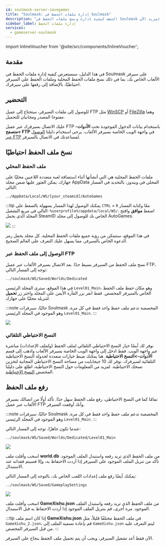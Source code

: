 ```yaml
---
id: soulmask-server-savegames
title: "Soulmask: إدارة ملفات الحفظ في Soulmask"
description: "اكتشف كيفية إدارة ونسخ ملفات الحفظ في Soulmask محليًا وعلى سيرفرك لضمان تجربة لعب آمنة → تعلّم المزيد الآن"
sidebar_label: إدارة ملفات الحفظ
services:
  - gameserver-soulmask
---
```


import InlineVoucher from '@site/src/components/InlineVoucher';

## مقدمة

في هذا الدليل، سنستعرض كيفية إدارة ملفات الحفظ في Soulmask على سيرفر الألعاب الخاص بك، بما في ذلك نسخ ملفات الحفظ المحلية وملفات الحفظ على السيرفر احتياطيًا، بالإضافة إلى رفعها على سيرفرك.

<InlineVoucher />

## التحضير

للوصول إلى ملفات السيرفر، ستحتاج إلى عميل FTP مثل [WinSCP](https://winscp.net/eng/index.php) أو [FileZilla](https://filezilla-project.org/) وهما مفتوحا المصدر ومجانيان للتحميل.

عليك الاتصال بسيرفرك عبر عميل FTP باستخدام بيانات الدخول الموجودة تحت **الأدوات->متصفح FTP** في واجهة الويب الخاصة بسيرفر الألعاب. يرجى استخدام دليلنا [الوصول عبر FTP](gameserver-ftpaccess.md) لمساعدتك في الاتصال بالسيرفر.

## نسخ ملف الحفظ احتياطيًا

### ملف الحفظ المحلي

ملفات الحفظ المحلية هي التي أنشأتها أثناء استضافة لعبة متعددة اللاعبين محليًا على جهازك. يمكن العثور عليها ضمن مجلد AppData المحلي في ويندوز، بالتحديد في المسار التالي:
```
../AppData/Local/WS/[your_steamid]/AutoGames
```

:::tip
يمكنك الوصول لهذا المسار بسهولة بالضغط على `CTRL` + `R` معًا وكتابة المسار التالي في مربع التشغيل: `%userprofile%/appdata/local/WS/`. اضغط **موافق** وافتح المجلد الذي يحمل SteamID الخاص بك للوصول إلى مجلد AutoGames.

![](https://screensaver01.zap-hosting.com/index.php/s/FT4J9Jdi8d8LDxq/preview)
:::

في هذا الموقع، ستتمكن من رؤية جميع ملفات الحفظ المحلية. كل مجلد يحمل رمز الدعوة الخاص بالسيرفر، مما يسهل عليك التعرف على العالم الصحيح.

### الوصول إلى ملف الحفظ عبر FTP

نسخ ملف الحفظ من السيرفر بسيط جدًا. بعد الاتصال بسيرفر الألعاب عبر عميل FTP، توجه إلى المسار التالي:
```
../soulmask/WS/Saved/Worlds/Dedicated
```

في هذا الموقع، سترى المجلد الرئيسي `Level01_Main`، وهو مكان حفظ ملف الحفظ الخاص بالسيرفر المخصص. فقط انقر بزر الفأرة الأيمن على المجلد واختر زر **تحميل** لتنزيله محليًا على جهازك.

:::note
حاليًا، سيرفرات Soulmask المخصصة تدعم ملف حفظ واحد فقط في كل مرة، وهو الموجود في المجلد الرئيسي `Level01_Main`.
:::

![](https://screensaver01.zap-hosting.com/index.php/s/Ywna6zc3BkCK6ES/preview)

### النسخ الاحتياطي التلقائي

نوفر لك أيضًا خيار النسخ الاحتياطي التلقائي لملف الحفظ (ولملف الإعدادات) مباشرة عبر واجهة الويب. فقط ادخل إلى واجهة الويب الخاصة بسيرفر الألعاب واذهب إلى قسم **الأدوات->النسخ الاحتياطية**. هنا يمكنك ضبط خيارات متعددة لجدولة النسخ الاحتياطية التلقائية لسيرفرك. نوفر لك 10 جيجابايت من مساحة النسخ الاحتياطي المجانية لتخزين نسخك الاحتياطية. لمزيد من المعلومات حول النسخ الاحتياطية، اطلع على دليلنا المخصص [النسخ الاحتياطية](gameserver-backups.md).

## رفع ملف الحفظ

تمامًا كما في النسخ الاحتياطي، رفع ملف الحفظ سهل جدًا. تأكد أولًا من اتصالك بسيرفر الألعاب عبر عميل FTP وأنك أوقفت السيرفر.

:::note
حاليًا، سيرفرات Soulmask المخصصة تدعم ملف حفظ واحد فقط في كل مرة، وهو الموجود في المجلد الرئيسي `Level01_Main`.
:::

عندما تكون جاهزًا، توجه إلى المسار التالي:
```
../soulmask/WS/Saved/Worlds/Dedicated/Level01_Main
```

![](https://screensaver01.zap-hosting.com/index.php/s/iWKPKw5Grg4JgPi/preview)

اسحب وأفلت ملف **world.db** من ملف الحفظ الذي تريد رفعه واستبدل الملف الموجود. تأكد من تنزيل الملف الموجود على السيرفر إذا أردت الاحتفاظ به، وإلا فسيتم فقدانه عند الاستبدال.

يمكنك أيضًا رفع ملف إعدادات اللعب الخاص بك، بالتوجه إلى المسار التالي:
```
../soulmask/WS/Saved/GameplaySettings
```

![](https://screensaver01.zap-hosting.com/index.php/s/yqXF9EaDCin5rzT/preview)

اسحب وأفلت ملف **GameXishu.json** من ملف الحفظ الذي تريد رفعه واستبدل الملف الموجود. مرة أخرى، قم بتنزيل الملف الموجود إذا أردت الاحتفاظ به قبل الاستبدال.

:::tip
إذا كان اسم ملف **GameXishu.json** في ملف الحفظ مختلفًا قليلاً، مثل `GameXishu_2.json`، قم بإعادة تسمية الملف إلى `GameXishu.json` ليتم التعرف عليه من قبل السيرفر المخصص.
:::

الآن فقط أعد تشغيل السيرفر، ويجب أن يتم تحميل ملف الحفظ بنجاح على السيرفر.

<InlineVoucher />